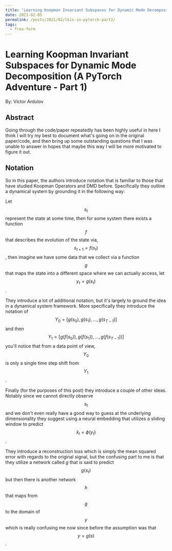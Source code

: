 ```yaml
---
title: 'Learning Koopman Invariant Subspaces for Dynamic Mode Decomposition (A PyTorch Adventure)'
date: 2021-02-05
permalink: /posts/2021/02/lkis-in-pytorch-part2/
tags:
  - free-form
---
```


Learning Koopman Invariant Subspaces for Dynamic Mode Decomposition (A PyTorch Adventure - Part 1)
======

By: Victor Ardulov

Abstract
---

Going through the code/paper repeatedly has been highly useful in here I think I will try my best to document what's 
going on in the original paper/code, and then bring up some outstanding questions that I was unable to answer in hopes 
that maybe this way I will be more motivated to figure it out.

Notation
----

So in this paper, the authors introduce notation that is familiar to those that have studied Koopman Operators and DMD 
before. Specifically they outline a dynamical system by grounding it in the following way:

Let $$ s_t $$ represent the state at some time, then for some system there exists a function $$f$$ that describes the 
evolution of the state via, $$s_{t+1} = f(s_{t})$$, then imagine we have some data that we collect via a function $$g$$
that maps the state into a different space where we can actually access, let $$y_t = g(s_t)$$.

They introduce a lot of additional notation, but it's largely to ground the idea in a dynamical system framework. More 
specifically they introduce the notation of $$Y_0 = [g(s_0), g(s_1), ..., g(s_{T-1})]$$ and then 
$$Y_1 = [g(f(s_0)), g(f(s_1)), ..., g(f(s_{T-1}))]$$ you'll notice that from a data point of view, $$Y_0$$ is only a 
single time step shift from $$Y_1$$. 

Finally (for the purposes of this post) they introduce a couple of other ideas. Notably since we cannot directly observe
$$s_t$$ and we don't even really have a good way to guess at the underlying dimensionality they suggest using a neural 
embedding that utilizes a sliding window to predict $$\hat{x}_t = \phi(y_t)$$.

They introduce a reconstruction loss which is simply the mean squared error with regards to the original signal, but the
confusing part to me is that they utilize a network called $g$ that is said to predict $$g(s_t)$$ but then there is another
network $$h$$ that maps from $$g$$ to the domain of $$y$$ which is really confusing me now since before the assumption was
that $$y = g(s)$$. 

